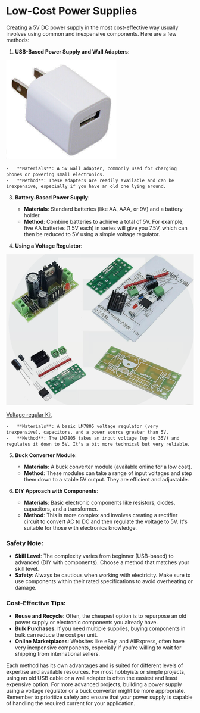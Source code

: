 # Low-Cost Power Supplies

Creating a 5V DC power supply in the most cost-effective way usually involves using common and inexpensive components. Here are a few methods:

1.  **USB-Based Power Supply and Wall Adapters**:

![](../img/usb-wall-charger.png)

    -   **Materials**: A 5V wall adapter, commonly used for charging phones or powering small electronics.
    -   **Method**: These adapters are readily available and can be inexpensive, especially if you have an old one lying around.

3.  **Battery-Based Power Supply**:

    -   **Materials**: Standard batteries (like AA, AAA, or 9V) and a battery holder.
    -   **Method**: Combine batteries to achieve a total of 5V. For example, five AA batteries (1.5V each) in series will give you 7.5V, which can then be reduced to 5V using a simple voltage regulator.
4.  **Using a Voltage Regulator**:

![](../img/lm7805-power-supply-kit.png)

[Voltage regular Kit](https://www.ebay.com/itm/224688704456)

    -   **Materials**: A basic LM7805 voltage regulator (very inexpensive), capacitors, and a power source greater than 5V.
    -   **Method**: The LM7805 takes an input voltage (up to 35V) and regulates it down to 5V. It's a bit more technical but very reliable.
5.  **Buck Converter Module**:

    -   **Materials**: A buck converter module (available online for a low cost).
    -   **Method**: These modules can take a range of input voltages and step them down to a stable 5V output. They are efficient and adjustable.
6.  **DIY Approach with Components**:

    -   **Materials**: Basic electronic components like resistors, diodes, capacitors, and a transformer.
    -   **Method**: This is more complex and involves creating a rectifier circuit to convert AC to DC and then regulate the voltage to 5V. It's suitable for those with electronics knowledge.

### Safety Note:

-   **Skill Level**: The complexity varies from beginner (USB-based) to advanced (DIY with components). Choose a method that matches your skill level.
-   **Safety**: Always be cautious when working with electricity. Make sure to use components within their rated specifications to avoid overheating or damage.

### Cost-Effective Tips:

-   **Reuse and Recycle**: Often, the cheapest option is to repurpose an old power supply or electronic components you already have.
-   **Bulk Purchases**: If you need multiple supplies, buying components in bulk can reduce the cost per unit.
-   **Online Marketplaces**: Websites like eBay, and AliExpress, often have very inexpensive components, especially if you're willing to wait for shipping from international sellers.

Each method has its own advantages and is suited for different levels of expertise and available resources. For most hobbyists or simple projects, using an old USB cable or a wall adapter is often the easiest and least expensive option. For more advanced projects, building a power supply using a voltage regulator or a buck converter might be more appropriate. Remember to prioritize safety and ensure that your power supply is capable of handling the required current for your application.